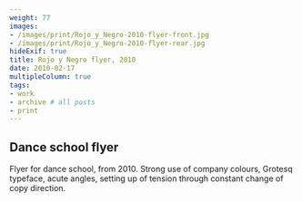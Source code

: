 ```yaml
---
weight: 77
images:
- /images/print/Rojo_y_Negro-2010-flyer-front.jpg
- /images/print/Rojo_y_Negro-2010-flyer-rear.jpg
hideExif: true
title: Rojo y Negro flyer, 2010
date: 2010-02-17
multipleColumn: true
tags:
- work
- archive # all posts
- print
---
```


## Dance school flyer

Flyer for dance school, from 2010. Strong use of company colours, Grotesq
typeface, acute angles, setting up of tension through constant change of copy
direction.

